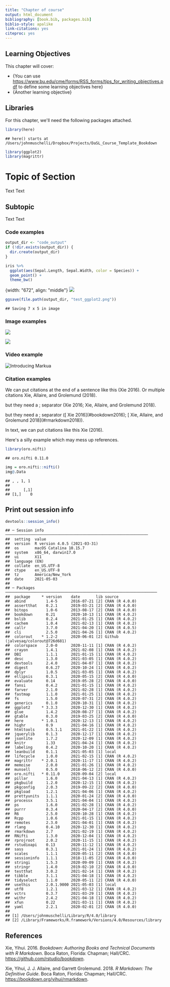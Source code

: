 ```yaml
---
title: "Chapter of course"
output: html_document
bibliography: [book.bib, packages.bib]
biblio-style: apalike
link-citations: yes
citeproc: yes
---
```


## Learning Objectives

This chapter will cover:  

- {You can use https://www.bu.edu/cme/forms/RSS_forms/tips_for_writing_objectives.pdf to define some learning objectives here}
- {Another learning objective}

## Libraries

For this chapter, we'll need the following packages attached. 


```r
library(here)
```

```
## here() starts at /Users/johnmuschelli/Dropbox/Projects/DaSL_Course_Template_Bookdown
```

```r
library(ggplot2)
library(magrittr)
```

# Topic of Section

Text Text

## Subtopic

Text Text 

### Code examples


```r
output_dir <- "code_output"
if (!dir.exists(output_dir)) {
  dir.create(output_dir)
}
```


```r
iris %>%
  ggplot(aes(Sepal.Length, Sepal.Width, color = Species)) +
  geom_point() +
  theme_bw()
```

{width: "672", align: "middle"}
![](02-chapter_of_course_files/figure-html/unnamed-chunk-3-1.png)


```r
ggsave(file.path(output_dir, "test_ggplot2.png"))
```

```
## Saving 7 x 5 in image
```

### Image examples

![](resources/images/itcr_training_network.png)

![](resources/images/tools.png)

### Video example

![Introducing Markua](https://www.youtube.com/watch?t=105&v=VOCYL-FNbr0)

### Citation examples

We can put citations at the end of a sentence like this (Xie 2016).
Or multiple citations Xie, Allaire, and Grolemund (2018).

but they need a ; separator (Xie 2016; Xie, Allaire, and Grolemund 2018).

but they need a ; separator (\[ Xie 2016\](\#bookdown2016); \[ Xie, Allaire, and Grolemund 2018\](\#rmarkdown2018)).

In text, we can put citations like this Xie (2016).


Here's a silly example which may mess up references.

```r
library(oro.nifti)
```

```
## oro.nifti 0.11.0
```

```r
img = oro.nifti::nifti()
img@.Data
```

```
## , , 1, 1
## 
##      [,1]
## [1,]    0
```

## Print out session info


```r
devtools::session_info()
```

```
## ─ Session info ───────────────────────────────────────────────────────────────
##  setting  value                       
##  version  R version 4.0.5 (2021-03-31)
##  os       macOS Catalina 10.15.7      
##  system   x86_64, darwin17.0          
##  ui       X11                         
##  language (EN)                        
##  collate  en_US.UTF-8                 
##  ctype    en_US.UTF-8                 
##  tz       America/New_York            
##  date     2021-05-03                  
## 
## ─ Packages ───────────────────────────────────────────────────────────────────
##  package     * version    date       lib source                            
##  abind         1.4-5      2016-07-21 [2] CRAN (R 4.0.0)                    
##  assertthat    0.2.1      2019-03-21 [2] CRAN (R 4.0.0)                    
##  bitops        1.0-6      2013-08-17 [2] CRAN (R 4.0.0)                    
##  bookdown      0.21       2020-10-13 [1] CRAN (R 4.0.2)                    
##  bslib         0.2.4      2021-01-25 [1] CRAN (R 4.0.2)                    
##  cachem        1.0.4      2021-02-13 [1] CRAN (R 4.0.2)                    
##  callr         3.7.0      2021-04-20 [1] CRAN (R 4.0.5)                    
##  cli           2.5.0      2021-04-26 [1] CRAN (R 4.0.2)                    
##  colorout    * 1.2-2      2020-06-01 [2] Github (jalvesaq/colorout@726d681)
##  colorspace    2.0-0      2020-11-11 [1] CRAN (R 4.0.2)                    
##  crayon        1.4.1      2021-02-08 [1] CRAN (R 4.0.2)                    
##  DBI           1.1.1      2021-01-15 [1] CRAN (R 4.0.2)                    
##  desc          1.3.0      2021-03-05 [1] CRAN (R 4.0.2)                    
##  devtools      2.4.0      2021-04-07 [1] CRAN (R 4.0.2)                    
##  digest        0.6.27     2020-10-24 [1] CRAN (R 4.0.2)                    
##  dplyr         1.0.5      2021-03-05 [1] CRAN (R 4.0.2)                    
##  ellipsis      0.3.1      2020-05-15 [2] CRAN (R 4.0.0)                    
##  evaluate      0.14       2019-05-28 [2] CRAN (R 4.0.0)                    
##  fansi         0.4.2      2021-01-15 [1] CRAN (R 4.0.2)                    
##  farver        2.1.0      2021-02-28 [1] CRAN (R 4.0.2)                    
##  fastmap       1.1.0      2021-01-25 [1] CRAN (R 4.0.2)                    
##  fs            1.5.0      2020-07-31 [2] CRAN (R 4.0.2)                    
##  generics      0.1.0      2020-10-31 [1] CRAN (R 4.0.2)                    
##  ggplot2     * 3.3.3      2020-12-30 [1] CRAN (R 4.0.2)                    
##  glue          1.4.2      2020-08-27 [1] CRAN (R 4.0.2)                    
##  gtable        0.3.0      2019-03-25 [2] CRAN (R 4.0.0)                    
##  here        * 1.0.1      2020-12-13 [1] CRAN (R 4.0.2)                    
##  highr         0.9        2021-04-16 [1] CRAN (R 4.0.2)                    
##  htmltools     0.5.1.1    2021-01-22 [1] CRAN (R 4.0.2)                    
##  jquerylib     0.1.3      2020-12-17 [1] CRAN (R 4.0.2)                    
##  jsonlite      1.7.2      2020-12-09 [1] CRAN (R 4.0.2)                    
##  knitr         1.33       2021-04-24 [1] CRAN (R 4.0.2)                    
##  labeling      0.4.2      2020-10-20 [1] CRAN (R 4.0.2)                    
##  leanbuild     0.1.1      2021-05-03 [1] local                             
##  lifecycle     1.0.0      2021-02-15 [1] CRAN (R 4.0.2)                    
##  magrittr    * 2.0.1      2020-11-17 [1] CRAN (R 4.0.2)                    
##  memoise       2.0.0      2021-01-26 [1] CRAN (R 4.0.2)                    
##  munsell       0.5.0      2018-06-12 [2] CRAN (R 4.0.0)                    
##  oro.nifti   * 0.11.0     2020-09-04 [2] local                             
##  pillar        1.6.0      2021-04-13 [1] CRAN (R 4.0.2)                    
##  pkgbuild      1.2.0      2020-12-15 [1] CRAN (R 4.0.2)                    
##  pkgconfig     2.0.3      2019-09-22 [2] CRAN (R 4.0.0)                    
##  pkgload       1.2.1      2021-04-06 [1] CRAN (R 4.0.2)                    
##  prettyunits   1.1.1      2020-01-24 [2] CRAN (R 4.0.0)                    
##  processx      3.5.1      2021-04-04 [1] CRAN (R 4.0.2)                    
##  ps            1.6.0      2021-02-28 [1] CRAN (R 4.0.2)                    
##  purrr         0.3.4      2020-04-17 [2] CRAN (R 4.0.0)                    
##  R6            2.5.0      2020-10-28 [1] CRAN (R 4.0.2)                    
##  Rcpp          1.0.6      2021-01-15 [1] CRAN (R 4.0.2)                    
##  remotes       2.3.0      2021-04-01 [1] CRAN (R 4.0.2)                    
##  rlang         0.4.10     2020-12-30 [1] CRAN (R 4.0.2)                    
##  rmarkdown     2.7        2021-02-19 [1] CRAN (R 4.0.2)                    
##  RNifti        1.3.0      2020-12-04 [1] CRAN (R 4.0.2)                    
##  rprojroot     2.0.2      2020-11-15 [1] CRAN (R 4.0.2)                    
##  rstudioapi    0.13       2020-11-12 [1] CRAN (R 4.0.2)                    
##  sass          0.3.1      2021-01-24 [1] CRAN (R 4.0.2)                    
##  scales        1.1.1      2020-05-11 [2] CRAN (R 4.0.0)                    
##  sessioninfo   1.1.1      2018-11-05 [2] CRAN (R 4.0.0)                    
##  stringi       1.5.3      2020-09-09 [1] CRAN (R 4.0.2)                    
##  stringr       1.4.0      2019-02-10 [2] CRAN (R 4.0.0)                    
##  testthat      3.0.2      2021-02-14 [1] CRAN (R 4.0.2)                    
##  tibble        3.1.1      2021-04-18 [1] CRAN (R 4.0.2)                    
##  tidyselect    1.1.0      2020-05-11 [2] CRAN (R 4.0.0)                    
##  usethis       2.0.1.9000 2021-05-03 [1] local                             
##  utf8          1.2.1      2021-03-12 [1] CRAN (R 4.0.2)                    
##  vctrs         0.3.7      2021-03-29 [1] CRAN (R 4.0.2)                    
##  withr         2.4.2      2021-04-18 [1] CRAN (R 4.0.2)                    
##  xfun          0.22       2021-03-11 [1] CRAN (R 4.0.2)                    
##  yaml          2.2.1      2020-02-01 [2] CRAN (R 4.0.0)                    
## 
## [1] /Users/johnmuschelli/Library/R/4.0/library
## [2] /Library/Frameworks/R.framework/Versions/4.0/Resources/library
```

## References
Xie, Yihui. 2016. *Bookdown: Authoring Books and Technical Documents with R Markdown*. Boca Raton, Florida: Chapman; Hall/CRC. <https://github.com/rstudio/bookdown>.


Xie, Yihui, J. J. Allaire, and Garrett Grolemund. 2018. *R Markdown: The Definitive Guide*. Boca Raton, Florida: Chapman; Hall/CRC. <https://bookdown.org/yihui/rmarkdown>.


